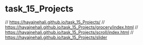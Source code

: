 # task_15_Projects

// https://hayajnehali.github.io/task_15_Projects/
 // https://hayajnehali.github.io/task_15_Projects/grocery/index.html
// https://hayajnehali.github.io/task_15_Projects/scroll/index.html
// https://hayajnehali.github.io/task_15_Projects/slider
